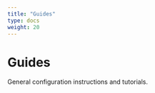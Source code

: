 ```yaml
---
title: "Guides"
type: docs
weight: 20
---
```


# Guides

General configuration instructions and tutorials.